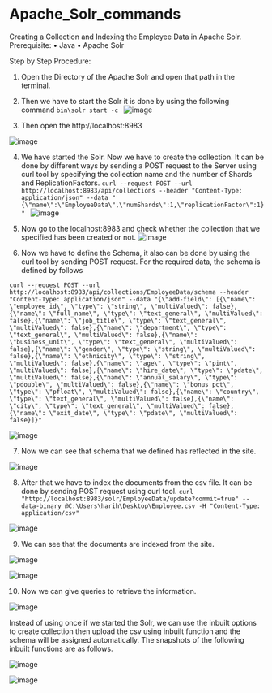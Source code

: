 # Apache_Solr_commands
Creating a Collection and Indexing the Employee Data in Apache Solr.
Prerequisite:
•	Java
•	Apache Solr

Step by Step Procedure:
1.	Open the Directory of the Apache Solr and open that path in the terminal.
2.	Then we have to start the Solr it is done by using the following command
`bin\solr start -c
`
![image](https://github.com/user-attachments/assets/89d88f0d-ec50-4327-b346-1e8b6f1a7cf6)


3.	Then open the http://localhost:8983

![image](https://github.com/user-attachments/assets/f7cd00d7-dd34-4695-b2a7-0c4b7ddfdf47)












4.	We have started the Solr. Now we have to create the collection. It can be done by different ways by sending a POST request to the Server using curl tool by specifying the collection name and the number of Shards and ReplicationFactors.
`curl --request POST --url http://localhost:8983/api/collections --header "Content-Type: application/json" --data "{\"name\":\"EmployeeData\",\"numShards\":1,\"replicationFactor\":1}"
`
![image](https://github.com/user-attachments/assets/9dc7fe1d-f868-4ee8-9804-06e49d536798)







5.	Now go to the localhost:8983 and check whether the collection that we specified has been created or not.
![image](https://github.com/user-attachments/assets/31cc20d4-79f5-4a34-8766-21652f8fcc23)











6.	Now we have to define the Schema, it also can be done by using the curl tool by sending POST request. For the required data, the schema is defined by follows

`curl --request POST --url http://localhost:8983/api/collections/EmployeeData/schema --header "Content-Type: application/json" --data "{\"add-field\": [{\"name\": \"employee_id\", \"type\": \"string\", \"multiValued\": false},{\"name\": \"full_name\", \"type\": \"text_general\", \"multiValued\": false},{\"name\": \"job_title\", \"type\": \"text_general\", \"multiValued\": false},{\"name\": \"department\", \"type\": \"text_general\", \"multiValued\": false},{\"name\": \"business_unit\", \"type\": \"text_general\", \"multiValued\": false},{\"name\": \"gender\", \"type\": \"string\", \"multiValued\": false},{\"name\": \"ethnicity\", \"type\": \"string\", \"multiValued\": false},{\"name\": \"age\", \"type\": \"pint\", \"multiValued\": false},{\"name\": \"hire_date\", \"type\": \"pdate\", \"multiValued\": false},{\"name\": \"annual_salary\", \"type\": \"pdouble\", \"multiValued\": false},{\"name\": \"bonus_pct\", \"type\": \"pfloat\", \"multiValued\": false},{\"name\": \"country\", \"type\": \"text_general\", \"multiValued\": false},{\"name\": \"city\", \"type\": \"text_general\", \"multiValued\": false},{\"name\": \"exit_date\", \"type\": \"pdate\", \"multiValued\": false}]}"
`

![image](https://github.com/user-attachments/assets/6820a096-2815-42c5-a607-a658dfc43781)


















7.	Now we can see that schema that we defined has reflected in the site.

![image](https://github.com/user-attachments/assets/7b3f7b9d-e1f8-486a-ad4a-bacd0bc0da52)























8.	After that we have to index the documents from the csv file. It can be done by sending POST request using curl tool.
`curl "http://localhost:8983/solr/EmployeeData/update?commit=true" --data-binary @C:\Users\harih\Desktop\Employee.csv -H "Content-Type: application/csv"
`



![image](https://github.com/user-attachments/assets/776cdc43-53df-4ebc-8c09-de6923c9ea9c)








9.	We can see that the documents are indexed from the site.



![image](https://github.com/user-attachments/assets/fbca6a76-d51e-459a-a10f-7b4a35f1f340)









![image](https://github.com/user-attachments/assets/a8304dea-1e8e-4b08-aed2-b85e6f18a0d5)












10.	Now we can give queries to retrieve the information.




![image](https://github.com/user-attachments/assets/bf7c48a8-7206-4840-ae13-5ccf208e2c4f)















Instead of using once if we started the Solr, we can use the inbuilt options to create collection then upload the csv using inbuilt function and the schema will be assigned automatically. The snapshots of the following inbuilt functions are as follows.


![image](https://github.com/user-attachments/assets/f4557afe-9843-4b08-8640-8d88bdb04c28)

 

![image](https://github.com/user-attachments/assets/dbc99ac9-1b42-4900-9341-c9dc843bb898)

 
